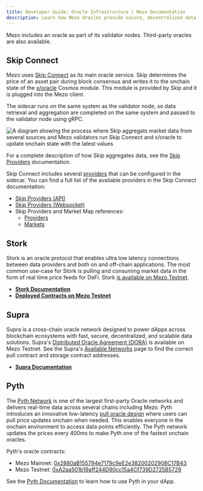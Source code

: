 ```yaml
---
title: Developer Guide: Oracle Infrastructure | Mezo Documentation
description: Learn how Mezo Oracles provide secure, decentralized data feeds for your applications.
---
```


Mezo includes an oracle as part of its validator nodes. Third-party oracles are also available.

## Skip Connect

Mezo uses [Skip Connect](https://github.com/skip-mev/connect) as its main oracle service. Skip determines the price of an asset pair during block consensus and writes it to the onchain state of the [x/oracle](https://github.com/skip-mev/connect/tree/main/x/oracle) Cosmos module. This module is provided by Skip and it is plugged into the Mezo client.

The sidecar runs on the same system as the validator node, so data retrieval and aggregation are completed on the same system and passed to the validator node using gRPC.

![A diagram showing the process where Skip aggregats market data from several sources and Mezo validators run Skip Connect and x/oracle to update onchain state with the latest values](/docs/images/oracle/mezo-oracle.avif)

For a complete description of how Skip aggregates data, see the [Skip Providers](https://github.com/skip-mev/connect/blob/main/cmd/constants/providers.go) documentation.

Skip Connect includes several [providers](https://github.com/skip-mev/connect/blob/main/providers/README.md) that can be configured in the sidecar. You can find a full list of the available providers in the Skip Connect documentation:

- [Skip Providers (API)](https://github.com/skip-mev/connect/blob/main/providers/apis/README.md)
- [Skip Providers (Websocket)](https://github.com/skip-mev/connect/blob/main/providers/websockets/README.md)
- Skip Providers and Market Map references:
    - [Providers](https://github.com/skip-mev/connect/blob/main/cmd/constants/providers.go)
    - [Markets](https://github.com/skip-mev/connect/blob/main/cmd/constants/marketmaps/markets.go)

## Stork

Stork is an oracle protocol that enables ultra low latency connections between data providers and both on and off-chain applications. The most common use-case for Stork is pulling and consuming market data in the form of real time price feeds for DeFi. Stork [is available on Mezo Testnet](https://docs.stork.network/resources/contract-addresses/evm#mezo).

- **[Stork Documentation](https://docs.stork.network/)**
- **[Deployed Contracts on Mezo Testnet](https://docs.stork.network/resources/contract-addresses/evm#mezo)**

## Supra 

Supra is a cross-chain oracle network designed to power dApps across blockchain ecosystems with fast, secure, decentralized, and scalable data solutions. Supra's [Distributed Oracle Agreement (DORA)](https://docs.supra.com/oracles/data-feeds#distributed-oracle-agreement-dora) is available on Mezo Testnet. See the Supra's [Available Networks](https://docs.supra.com/oracles/data-feeds/pull-oracle/networks) page to find the correct pull contract and storage contract addresses.

- **[Supra Documentation](https://docs.supra.com/)**
​
## Pyth

The [Pyth Network](https://pyth.network/) is one of the largest first-party Oracle networks and delivers real-time data across several chains including Mezo. Pyth introduces an innovative low-latency [pull oracle design](https://docs.pyth.network/documentation/pythnet-price-feeds/on-demand) where users can pull price updates onchain when needed. This enables everyone in the onchain environment to access data points efficiently. The Pyth network updates the prices every 400ms to make Pyth one of the fastest onchain oracles.

Pyth's oracle contracts:
- Mezo Mainnet: [0x2880aB155794e7179c9eE2e38200202908C17B43](https://explorer.mezo.org/address/0x2880aB155794e7179c9eE2e38200202908C17B43)
- Mezo Testnet: [0xA2aa501b19aff244D90cc15a4Cf739D2725B5729](https://explorer.test.mezo.org/address/0xA2aa501b19aff244D90cc15a4Cf739D2725B5729)

See the [Pyth Documentation](https://docs.pyth.network/home) to learn how to use Pyth in your dApp.